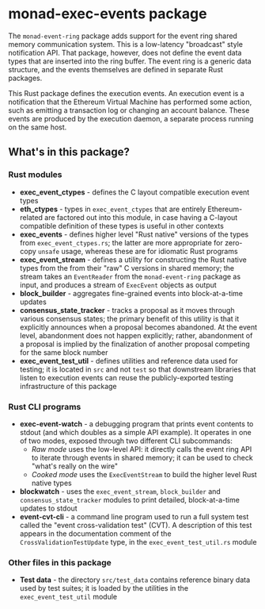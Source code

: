 # monad-exec-events package

The `monad-event-ring` package adds support for the event ring shared memory
communication system. This is a low-latency "broadcast" style notification
API. That package, however, does not define the event data types that are
inserted into the ring buffer. The event ring is a generic data structure,
and the events themselves are defined in separate Rust packages.

This Rust package defines the execution events. An execution event is a
notification that the Ethereum Virtual Machine has performed some action,
such as emitting a transaction log or changing an account balance. These
events are produced by the execution daemon, a separate process running on
the same host.

## What's in this package?

### Rust modules

- __exec_event_ctypes__ - defines the C layout compatible execution event types
- __eth_ctypes__ - types in `exec_event_ctypes` that are entirely Ethereum-related
  are factored out into this module, in case having a C-layout compatible
  definition of these types is useful in other contexts
- __exec_events__ - defines higher level "Rust native" versions of the types
  from `exec_event_ctypes.rs`; the latter are more appropriate for zero-copy
  `unsafe` usage, whereas these are for idiomatic Rust programs
- __exec_event_stream__ - defines a utility for constructing the Rust native
  types from the from their "raw" C versions in shared memory; the stream
  takes an `EventReader` from the `monad-event-ring` package as input, and
  produces a stream of `ExecEvent` objects as output
- __block_builder__ - aggregates fine-grained events into block-at-a-time
  updates
- __consensus_state_tracker__ - tracks a proposal as it moves through various
  consensus states; the primary benefit of this utility is that it explicitly
  announces when a proposal becomes abandoned. At the event level, abandonment
  does not happen explicitly; rather, abandonment of a proposal is implied by
  the finalization of another proposal competing for the same block number
- __exec_event_test_util__ - defines utilities and reference data used for
  testing; it is located in `src` and not `test` so that downstream libraries
  that listen to execution events can reuse the publicly-exported testing
  infrastructure of this package

### Rust CLI programs

- __exec-event-watch__ - a debugging program that prints event contents to
  stdout (and which doubles as a simple API example). It operates in one
  of two modes, exposed through two different CLI subcommands:
  - _Raw mode_ uses the low-level API: it directly calls the event ring API
    to iterate through events in shared memory; it can be used to check
    "what's really on the wire"
  - _Cooked mode_ uses the `ExecEventStream` to build the higher level Rust
    native types
- __blockwatch__ - uses the `exec_event_stream`, `block_builder` and
  `consensus_state_tracker` modules to print detailed, block-at-a-time
  updates to stdout
- __event-cvt-cli__ - a command line program used to run a full system
  test called the "event cross-validation test" (CVT). A description of
  this test appears in the documentation comment of the
  `CrossValidationTestUpdate` type, in the `exec_event_test_util.rs` module

### Other files in this package

- __Test data__ - the directory `src/test_data` contains reference binary data
  used by test suites; it is loaded by the utilities in the
  `exec_event_test_util` module
